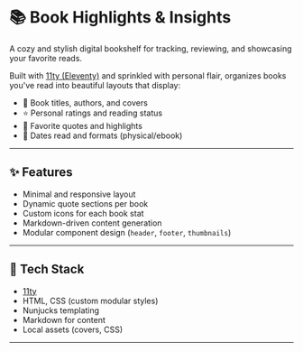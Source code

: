 # 📚 Book Highlights & Insights

A cozy and stylish digital bookshelf for tracking, reviewing, and showcasing your favorite reads.

Built with [11ty (Eleventy)](https://www.11ty.dev/) and sprinkled with personal flair, organizes books you've read into beautiful layouts that display:
- 📖 Book titles, authors, and covers
- ⭐ Personal ratings and reading status
- 📝 Favorite quotes and highlights
- 📅 Dates read and formats (physical/ebook)

---

## ✨ Features

- Minimal and responsive layout
- Dynamic quote sections per book
- Custom icons for each book stat
- Markdown-driven content generation
- Modular component design (`header`, `footer`, `thumbnails`)

---

## 🔧 Tech Stack

- [11ty](https://www.11ty.dev/)
- HTML, CSS (custom modular styles)
- Nunjucks templating
- Markdown for content
- Local assets (covers, CSS)

---
